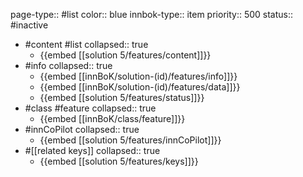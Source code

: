 page-type:: #list
color:: blue
innbok-type:: item
priority:: 500
status:: #inactive

- #content #list
  collapsed:: true
	- {{embed [[solution 5/features/content]]}}
- #info
  collapsed:: true
	- {{embed [[innBoK/solution-(id)/features/info]]}}
	- {{embed [[innBoK/solution-(id)/features/data]]}}
	- {{embed [[solution 5/features/status]]}}
- #class #feature
  collapsed:: true
	- {{embed [[innBoK/class/feature]]}}
- #innCoPilot
  collapsed:: true
	- {{embed [[solution 5/features/innCoPilot]]}}
- #[[related keys]]
  collapsed:: true
	- {{embed [[solution 5/features/keys]]}}







